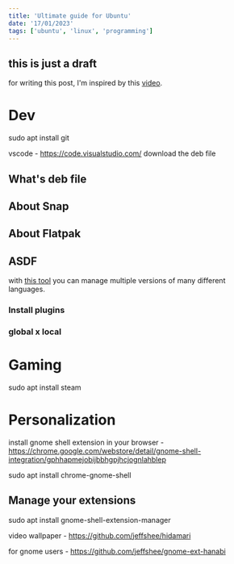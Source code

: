 ```yaml
---
title: 'Ultimate guide for Ubuntu'
date: '17/01/2023'
tags: ['ubuntu', 'linux', 'programming']
---
```


## this is just a draft

for writing this post, I'm inspired by this [video](https://www.youtube.com/watch?v=epiyExCyb2s).

# Dev
sudo apt install git

vscode - https://code.visualstudio.com/ download the deb file

## What's deb file

## About Snap

## About Flatpak

## ASDF
with [this tool](https://asdf-vm.com/) you can manage multiple versions of many different languages.

### Install plugins

### global x local

# Gaming
sudo apt install steam

# Personalization

install gnome shell extension in your browser - https://chrome.google.com/webstore/detail/gnome-shell-integration/gphhapmejobijbbhgpjhcjognlahblep

sudo apt install chrome-gnome-shell

## Manage your extensions
sudo apt install gnome-shell-extension-manager

video wallpaper - https://github.com/jeffshee/hidamari

for gnome users - https://github.com/jeffshee/gnome-ext-hanabi

